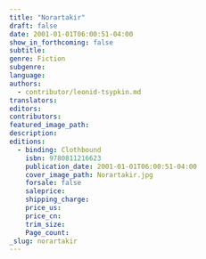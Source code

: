 ```yaml
---
title: "Norartakir"
draft: false
date: 2001-01-01T06:00:51-04:00
show_in_forthcoming: false
subtitle:
genre: Fiction
subgenre:
language:
authors:
  - contributor/leonid-tsypkin.md
translators:
editors:
contributors:
featured_image_path:
description:
editions:
  - binding: Clothbound
    isbn: 9780811216623
    publication_date: 2001-01-01T06:00:51-04:00
    cover_image_path: Norartakir.jpg
    forsale: false
    saleprice:
    shipping_charge:
    price_us:
    price_cn:
    trim_size:
    Page_count:
_slug: norartakir
---
```


